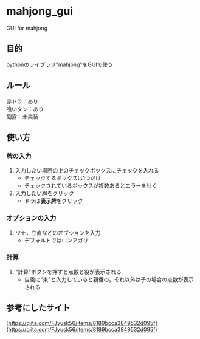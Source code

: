 # mahjong_gui
GUI for mahjong

## 目的
pythonのライブラリ"mahjong"をGUIで使う

## ルール
赤ドラ：あり <br>
喰いタン：あり <br>
副露：未実装 <br>

## 使い方
### 牌の入力
1. 入力したい場所の上のチェックボックスにチェックを入れる
    * チェックするボックスは1つだけ
    * チェックされているボックスが複数あるとエラーを吐く
1. 入力したい牌をクリック
    * ドラは**表示牌**をクリック
### オプションの入力
1. ツモ，立直などのオプションを入力
    * デフォルトではロンアガリ
### 計算
1. "計算"ボタンを押すと点数と役が表示される
    * 自風に"東"と入力していると親番の，それ以外は子の場合の点数が表示される

## 参考にしたサイト
[https://qiita.com/FJyusk56/items/8189bcca3849532d095f](https://qiita.com/FJyusk56/items/8189bcca3849532d095f)
